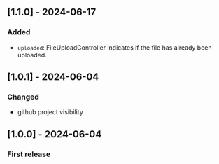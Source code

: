 ## [1.1.0] - 2024-06-17

### Added

- `uploaded`: FileUploadController indicates if the file has already been uploaded.

## [1.0.1] - 2024-06-04

### Changed

- github project visibility

## [1.0.0] - 2024-06-04

### First release
